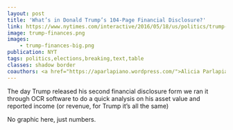 ```yaml
---
layout: post
title: 'What’s in Donald Trump’s 104-Page Financial Disclosure?'
link: https://www.nytimes.com/interactive/2016/05/18/us/politics/trump-financial-disclosure.html
image: trump-finances.png
images:
    - trump-finances-big.png
publication: NYT
tags: politics,elections,breaking,text,table
classes: shadow border
coauthors: <a href="https://aparlapiano.wordpress.com/">Alicia Parlapiano</a> & <a href="https://twitter.com/karenyourish">Karen Yourish</a>
---
```


The day Trump released his second financial disclosure form we ran it through OCR software to do a quick analysis on his asset value and reported income (or revenue, for Trump it’s all the same)

No graphic here, just numbers.
